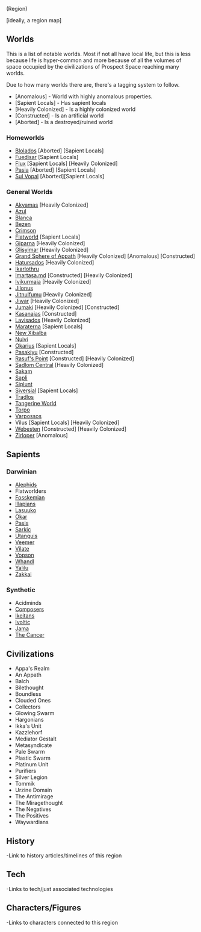 (Region)

[ideally, a region map]

## Worlds

This is a list of notable worlds.  Most if not all have local life, but this is less because life is hyper-common and more because of all the volumes of space occupied by the civilizations of Prospect Space reaching many worlds.

Due to how many worlds there are, there's a tagging system to follow.

* [Anomalous] - World with highly anomalous properties.
* [Sapient Locals] - Has sapient locals
* [Heavily Colonized] - Is a highly colonized world
* [Constructed] - Is an artificial world
* [Aborted] - Is a destroyed/ruined world

### Homeworlds
- [Blolados](../../1_Worlds_Systems/Blolados.md) [Aborted] [Sapient Locals]
- [Fuedisar](/Stellar_Abyss_Setting_Bible/1_Worlds_Systems/Fuedisar.md) [Sapient Locals]
- [Flux](/Stellar_Abyss_Setting_Bible/1_Worlds_Systems/Flux.md) [Sapient Locals] [Heavily Colonized]
- [Pasia](/Stellar_Abyss_Setting_Bible/1_Worlds_Systems/Pasia.md) [Aborted] [Sapient Locals]
- [Sul Vopal](/Stellar_Abyss_Setting_Bible/1_Worlds_Systems/Sul_Vopal.md) [Aborted][Sapient Locals]

### General Worlds
- [Akyamas](/Stellar_Abyss_Setting_Bible/1_Worlds_Systems/Akyamas.md) [Heavily Colonized]
- [Azul](/Stellar_Abyss_Setting_Bible/1_Worlds_Systems/Azul.md)
- [Blanca](/Stellar_Abyss_Setting_Bible/1_Worlds_Systems/Blanca.md)
- [Bezen](/Stellar_Abyss_Setting_Bible/1_Worlds_Systems/Bezen.md)
- [Crimson](/Stellar_Abyss_Setting_Bible/1_Worlds_Systems/Crimson.md)
- [Flatworld](/Stellar_Abyss_Setting_Bible/1_Worlds_Systems/Flat_World.md) [Sapient Locals]
- [Giparna](/Stellar_Abyss_Setting_Bible/1_Worlds_Systems/Giparna.md) [Heavily Colonized]
- [Glisyimar](/Stellar_Abyss_Setting_Bible/1_Worlds_Systems/Glisyimar.md) [Heavily Colonized]
- [Grand Sphere of Appath](/Stellar_Abyss_Setting_Bible/1_Worlds_Systems/Grand_Sphere_Of_Appath.md) [Heavily Colonized] [Anomalous] [Constructed]
- [Hatursados](/Stellar_Abyss_Setting_Bible/1_Worlds_Systems/Hatursados.md) [Heavily Colonized]
- [Ikarlothru](/Stellar_Abyss_Setting_Bible/1_Worlds_Systems/Ikarlothru.md)
- [Imartasa.md](/Stellar_Abyss_Setting_Bible/1_Worlds_Systems/Imartasa.md) [Constructed] [Heavily Colonized]
- [Ivikurmaja](/Stellar_Abyss_Setting_Bible/1_Worlds_Systems/Ivikurmaja.md) [Heavily Colonized]
- [Jilonus](/Stellar_Abyss_Setting_Bible/1_Worlds_Systems/Jilonus.md)
- [Jitnulfumu](/Stellar_Abyss_Setting_Bible/1_Worlds_Systems/Jitnulfumu.md) [Heavily Colonized]
- [Jiwar](/Stellar_Abyss_Setting_Bible/1_Worlds_Systems/Jiwar.md) [Heavily Colonized]
- [Jumaki](/Stellar_Abyss_Setting_Bible/1_Worlds_Systems/Jumaki.md)  [Heavily Colonized] [Constructed]
- [Kasanajas](/Stellar_Abyss_Setting_Bible/1_Worlds_Systems/Kasanajas.md) [Constructed]
- [Lavisados](/Stellar_Abyss_Setting_Bible/1_Worlds_Systems/Lavisados.md) [Heavily Colonized]
- [Maraterna](/Stellar_Abyss_Setting_Bible/1_Worlds_Systems/Maraterna.md) [Sapient Locals]
- [New Xibalba](/Stellar_Abyss_Setting_Bible/1_Worlds_Systems/Xibalba.md)
- [Nuivi](/Stellar_Abyss_Setting_Bible/1_Worlds_Systems/Nuivi.md)
- [Okarius](/Stellar_Abyss_Setting_Bible/1_Worlds_Systems/Okaria.md) [Sapient Locals]
- [Pasakiyu](/Stellar_Abyss_Setting_Bible/1_Worlds_Systems/Pasakiyu.md) [Constructed]
- [Rasuf's Point](/Stellar_Abyss_Setting_Bible/1_Worlds_Systems/Rasufs_Point.md) [Constructed] [Heavily Colonized]
- [Sadlom Central](/Stellar_Abyss_Setting_Bible/1_Worlds_Systems/Sadlom_Central.md) [Heavily Colonized]
- [Sakam](/Stellar_Abyss_Setting_Bible/1_Worlds_Systems/Sakam.md)
- [Sapli](/Stellar_Abyss_Setting_Bible/1_Worlds_Systems/Sapli.md)
- [Siplunt](/Stellar_Abyss_Setting_Bible/1_Worlds_Systems/Siplunt.md)
- [Siversial](/Stellar_Abyss_Setting_Bible/1_Worlds_Systems/Lamsis.md) [Sapient Locals]
- [Tradlos](/Stellar_Abyss_Setting_Bible/1_Worlds_Systems/Tradlos.md)
- [Tangerine World](/Stellar_Abyss_Setting_Bible/1_Worlds_Systems/Tangerine_World.md)
- [Torpo](/Stellar_Abyss_Setting_Bible/1_Worlds_Systems/Torpo.md)
- [Varpossos](/Stellar_Abyss_Setting_Bible/1_Worlds_Systems/Varpossos.md)
- Vilus [Sapient Locals] [Heavily Colonized]
- [Webesten](/Stellar_Abyss_Setting_Bible/1_Worlds_Systems/Webesten.md)  [Constructed] [Heavily Colonized]
- [Zirloper](/Stellar_Abyss_Setting_Bible/1_Worlds_Systems/Zirloper.md) [Anomalous]

## Sapients

### Darwinian
- [Alephids](/Stellar_Abyss_Setting_Bible/2_Sapients/Alephid.md)
- Flatworlders
- [Fosskemian](/Stellar_Abyss_Setting_Bible/2_Sapients/Fosskemians.md)
- [Illapians](/Stellar_Abyss_Setting_Bible/2_Sapients/Illapian.md)
- [Lasuuko](/Stellar_Abyss_Setting_Bible/2_Sapients/Lasuuko.md)
- [Okar](/Stellar_Abyss_Setting_Bible/2_Sapients/Okar.md)
- [Pasis](/Stellar_Abyss_Setting_Bible/2_Sapients/Pasis.md)
- [Sarkic](/Stellar_Abyss_Setting_Bible/2_Sapients/Sarkic.md)
- [Utanguis](/Stellar_Abyss_Setting_Bible/2_Sapients/Cyrawaloc.md)
- [Veemer](/Stellar_Abyss_Setting_Bible/2_Sapients/Veemer.md)
- [Vilate](/Stellar_Abyss_Setting_Bible/2_Sapients/Vilate.md)
- [Vopson](/Stellar_Abyss_Setting_Bible/2_Sapients/Vopson.md)
- [Whandl](/Stellar_Abyss_Setting_Bible/2_Sapients/Whandl.md)
- [Yalilu](/Stellar_Abyss_Setting_Bible/2_Sapients/Yalilu.md)
- [Zakkai](/Stellar_Abyss_Setting_Bible/2_Sapients/Zakkai.md)



### Synthetic

- Acidminds
- [Composers](/Stellar_Abyss_Setting_Bible/2_Sapients/Synthetic/Composers.md)
- [Ikeitans](/Stellar_Abyss_Setting_Bible/2_Sapients/Synthetic/Ikeitans.md)
- [Ivoltic](/Stellar_Abyss_Setting_Bible/2_Sapients/Ivoltic.md)
- [Jama](/Stellar_Abyss_Setting_Bible/2_Sapients/Synthetic/Jama.md)
- [The Cancer ](/Stellar_Abyss_Setting_Bible/2_Sapients/Synthetic/Cancer.md)

## Civilizations
- Appa's Realm
- An Appath
- Balch
- Bilethought
- Boundless
- Clouded Ones
- Collectors
- Glowing Swarm
- Hargonians
- Ikka's Unit
- Kazzlehorf
- Mediator Gestalt
- Metasyndicate
- Pale Swarm
- Plastic Swarm
- Platinum Unit
- Purifiers
- Silver Legion
- Tommik
- Urzine Domain
- The Antimirage
- The Miragethought
- The Negatives
- The Positives
- Waywardians


## History
-Link to history articles/timelines of this region
## Tech
-Links to tech/just associated technologies
## Characters/Figures
-Links to characters connected to this region

